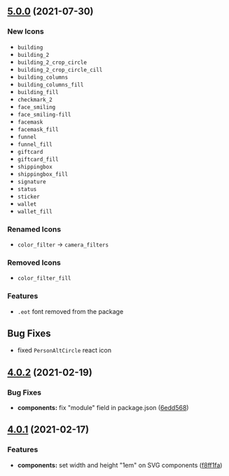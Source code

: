 ## [5.0.0](https://github.com/framework7io/framework7-icons/compare/v4.0.2...v5.0.0) (2021-07-30)

### New Icons

- `building`
- `building_2`
- `building_2_crop_circle`
- `building_2_crop_circle_cill`
- `building_columns`
- `building_columns_fill`
- `building_fill`
- `checkmark_2`
- `face_smiling`
- `face_smiling-fill`
- `facemask`
- `facemask_fill`
- `funnel`
- `funnel_fill`
- `giftcard`
- `giftcard_fill`
- `shippingbox`
- `shippingbox_fill`
- `signature`
- `status`
- `sticker`
- `wallet`
- `wallet_fill`

### Renamed Icons

- `color_filter` -> `camera_filters`

### Removed Icons

- `color_filter_fill`

### Features

- `.eot` font removed from the package

## Bug Fixes

- fixed `PersonAltCircle` react icon

## [4.0.2](https://github.com/framework7io/framework7-icons/compare/v4.0.1...v4.0.2) (2021-02-19)

### Bug Fixes

- **components:** fix "module" field in package.json ([6edd568](https://github.com/framework7io/framework7-icons/commit/6edd56883fc33f9bf077ef58a1448a830abf55d6))

## [4.0.1](https://github.com/framework7io/framework7-icons/compare/v4.0.0...v4.0.1) (2021-02-17)

### Features

- **components:** set width and height "1em" on SVG components ([f8ff1fa](https://github.com/framework7io/framework7-icons/commit/f8ff1faee91dd2d9a77c113a0985b70ef2a080b5))
